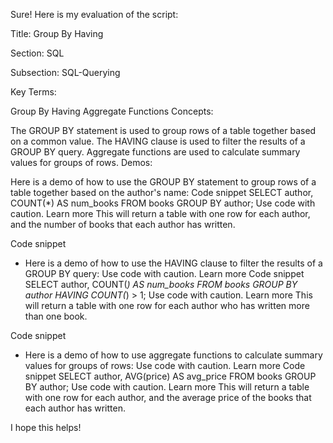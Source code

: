 Sure! Here is my evaluation of the script:

Title: Group By Having

Section: SQL

Subsection: SQL-Querying

Key Terms:

Group By
Having
Aggregate Functions
Concepts:

The GROUP BY statement is used to group rows of a table together based on a common value.
The HAVING clause is used to filter the results of a GROUP BY query.
Aggregate functions are used to calculate summary values for groups of rows.
Demos:

Here is a demo of how to use the GROUP BY statement to group rows of a table together based on the author's name:
Code snippet
SELECT author, COUNT(*) AS num_books
FROM books
GROUP BY author;
Use code with caution. Learn more
This will return a table with one row for each author, and the number of books that each author has written.

Code snippet
* Here is a demo of how to use the HAVING clause to filter the results of a GROUP BY query:
Use code with caution. Learn more
Code snippet
SELECT author, COUNT(*) AS num_books
FROM books
GROUP BY author
HAVING COUNT(*) > 1;
Use code with caution. Learn more
This will return a table with one row for each author who has written more than one book.

Code snippet
* Here is a demo of how to use aggregate functions to calculate summary values for groups of rows:
Use code with caution. Learn more
Code snippet
SELECT author, AVG(price) AS avg_price
FROM books
GROUP BY author;
Use code with caution. Learn more
This will return a table with one row for each author, and the average price of the books that each author has written.

I hope this helps!







